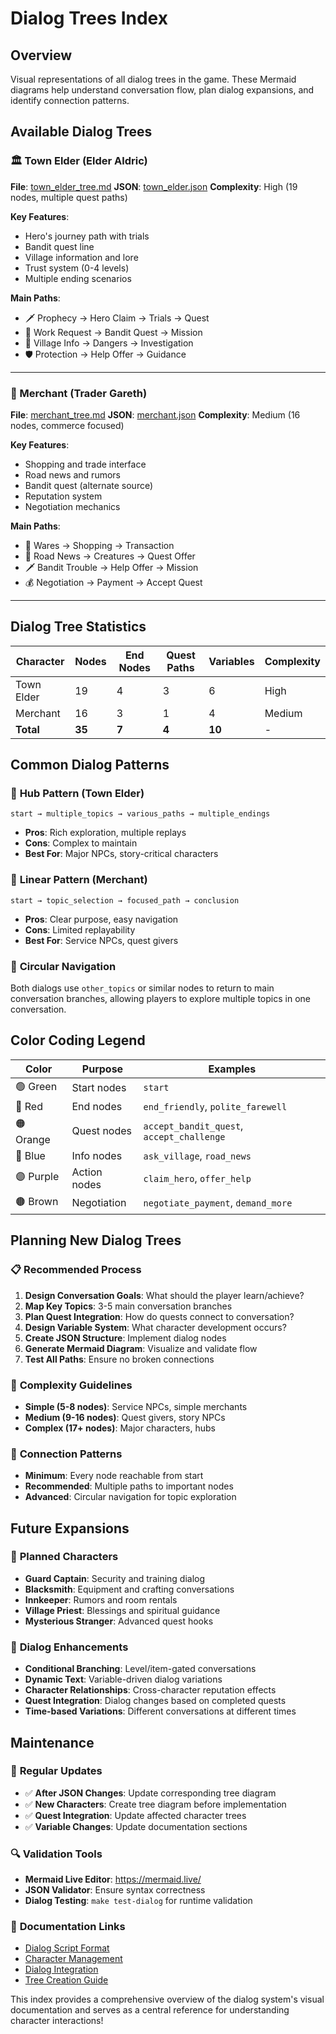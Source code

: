 # Dialog Trees Index

## Overview
Visual representations of all dialog trees in the game. These Mermaid diagrams help understand conversation flow, plan dialog expansions, and identify connection patterns.

## Available Dialog Trees

### 🏛️ Town Elder (Elder Aldric)
**File**: [town_elder_tree.md](town_elder_tree.md)
**JSON**: [town_elder.json](town_elder.json)
**Complexity**: High (19 nodes, multiple quest paths)

**Key Features**:
- Hero's journey path with trials
- Bandit quest line
- Village information and lore
- Trust system (0-4 levels)
- Multiple ending scenarios

**Main Paths**:
- 🗡️ Prophecy → Hero Claim → Trials → Quest
- 🏹 Work Request → Bandit Quest → Mission
- 📖 Village Info → Dangers → Investigation
- 🛡️ Protection → Help Offer → Guidance

---

### 🛒 Merchant (Trader Gareth)
**File**: [merchant_tree.md](merchant_tree.md)
**JSON**: [merchant.json](merchant.json)
**Complexity**: Medium (16 nodes, commerce focused)

**Key Features**:
- Shopping and trade interface
- Road news and rumors
- Bandit quest (alternate source)
- Reputation system
- Negotiation mechanics

**Main Paths**:
- 🛒 Wares → Shopping → Transaction
- 📰 Road News → Creatures → Quest Offer
- 🗡️ Bandit Trouble → Help Offer → Mission
- 💰 Negotiation → Payment → Accept Quest

---

## Dialog Tree Statistics

| Character | Nodes | End Nodes | Quest Paths | Variables | Complexity |
|-----------|-------|-----------|-------------|-----------|------------|
| Town Elder | 19 | 4 | 3 | 6 | High |
| Merchant | 16 | 3 | 1 | 4 | Medium |
| **Total** | **35** | **7** | **4** | **10** | - |

## Common Dialog Patterns

### 🔄 **Hub Pattern** (Town Elder)
```
start → multiple_topics → various_paths → multiple_endings
```
- **Pros**: Rich exploration, multiple replays
- **Cons**: Complex to maintain
- **Best For**: Major NPCs, story-critical characters

### 🎯 **Linear Pattern** (Merchant)
```
start → topic_selection → focused_path → conclusion
```
- **Pros**: Clear purpose, easy navigation
- **Cons**: Limited replayability
- **Best For**: Service NPCs, quest givers

### 🔄 **Circular Navigation**
Both dialogs use `other_topics` or similar nodes to return to main conversation branches, allowing players to explore multiple topics in one conversation.

## Color Coding Legend

| Color | Purpose | Examples |
|-------|---------|----------|
| 🟢 Green | Start nodes | `start` |
| 🔴 Red | End nodes | `end_friendly`, `polite_farewell` |
| 🟠 Orange | Quest nodes | `accept_bandit_quest`, `accept_challenge` |
| 🔵 Blue | Info nodes | `ask_village`, `road_news` |
| 🟣 Purple | Action nodes | `claim_hero`, `offer_help` |
| 🟤 Brown | Negotiation | `negotiate_payment`, `demand_more` |

## Planning New Dialog Trees

### 📋 **Recommended Process**
1. **Design Conversation Goals**: What should the player learn/achieve?
2. **Map Key Topics**: 3-5 main conversation branches
3. **Plan Quest Integration**: How do quests connect to conversation?
4. **Design Variable System**: What character development occurs?
5. **Create JSON Structure**: Implement dialog nodes
6. **Generate Mermaid Diagram**: Visualize and validate flow
7. **Test All Paths**: Ensure no broken connections

### 🎯 **Complexity Guidelines**
- **Simple (5-8 nodes)**: Service NPCs, simple merchants
- **Medium (9-16 nodes)**: Quest givers, story NPCs
- **Complex (17+ nodes)**: Major characters, hubs

### 🔗 **Connection Patterns**
- **Minimum**: Every node reachable from start
- **Recommended**: Multiple paths to important nodes
- **Advanced**: Circular navigation for topic exploration

## Future Expansions

### 🚀 **Planned Characters**
- **Guard Captain**: Security and training dialog
- **Blacksmith**: Equipment and crafting conversations  
- **Innkeeper**: Rumors and room rentals
- **Village Priest**: Blessings and spiritual guidance
- **Mysterious Stranger**: Advanced quest hooks

### 🎨 **Dialog Enhancements**
- **Conditional Branching**: Level/item-gated conversations
- **Dynamic Text**: Variable-driven dialog variations
- **Character Relationships**: Cross-character reputation effects
- **Quest Integration**: Dialog changes based on completed quests
- **Time-based Variations**: Different conversations at different times

## Maintenance

### 📅 **Regular Updates**
- ✅ **After JSON Changes**: Update corresponding tree diagram
- ✅ **New Characters**: Create tree diagram before implementation
- ✅ **Quest Integration**: Update affected character trees
- ✅ **Variable Changes**: Update documentation sections

### 🔍 **Validation Tools**
- **Mermaid Live Editor**: https://mermaid.live/
- **JSON Validator**: Ensure syntax correctness
- **Dialog Testing**: `make test-dialog` for runtime validation

### 📖 **Documentation Links**
- [Dialog Script Format](../docs/ui/dialog_script_format.md)
- [Character Management](../docs/ui/dialog_character_management.md)
- [Dialog Integration](../docs/ui/dialog_integration.md)
- [Tree Creation Guide](dialog_tree_guide.md)

This index provides a comprehensive overview of the dialog system's visual documentation and serves as a central reference for understanding character interactions!